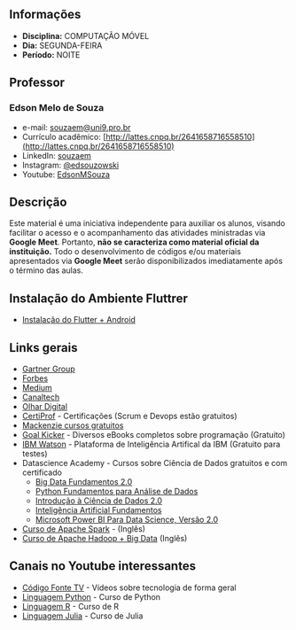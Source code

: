 ## Informações
* **Disciplina:** COMPUTAÇÃO MÓVEL
* **Dia:** SEGUNDA-FEIRA
* **Período:** NOITE

## Professor

### Edson Melo de Souza
+ e-mail: [souzaem@uni9.pro.br](mailto:souzaem@uni9.pro.br)
+ Currículo acadêmico: [http://lattes.cnpq.br/2641658716558510](http://lattes.cnpq.br/2641658716558510)
+ LinkedIn: [souzaem](https://www.linkedin.com/in/souzaem/)
+ Instagram: [@edsouzowski](https://www.instagram.com/edsouzowski/)
+ Youtube: [EdsonMSouza](https://youtube.com/EdsonMSouza/playlists)

## Descrição
Este material é uma iniciativa independente para auxiliar os alunos, visando facilitar o acesso e o acompanhamento das atividades ministradas via **Google Meet**. Portanto, **não se caracteriza como material oficial da instituição.** Todo o desenvolvimento de códigos e/ou materiais apresentados via **Google Meet** serão disponibilizados imediatamente após o término das aulas.

## Instalação do Ambiente Fluttrer
* [Instalação do Flutter + Android](https://medium.com/flutter-comunidade-br/instalando-e-configurando-flutter-no-windows-cae74711df1e#:~:text=Instala%C3%A7%C3%A3o%20do%20Android%20SDK&text=Nesta%20tela%20na%20parte%20de,Packages%20perto%20do%20bot%C3%A3o%20OK
)

## Links gerais
+ [Gartner Group](https://www.gartner.com/en)
+ [Forbes](https://forbes.com.br/)
+ [Medium](https://medium.com/)
+ [Canaltech](https://canaltech.com.br/)
+ [Olhar Digital](https://olhardigital.com.br/)
+ [CertiProf](https://certiprof.com/) - Certificações (Scrum e Devops estão gratuitos)
+ [Mackenzie cursos gratuitos](https://www.mackenzie.br/noticias/artigo/n/a/i/mackenzie-disponibiliza-14-cursos-livres-gratuitos-com-certificacao/)
+ [Goal Kicker](https://goalkicker.com/) - Diversos eBooks completos sobre programação (Gratuito)
+ [IBM Watson](https://www.ibm.com/watson/br-pt/) - Plataforma de Inteligência Artifical da IBM (Gratuito para testes)
+ Datascience Academy - Cursos sobre Ciência de Dados gratuitos e com certificado
	+ [Big Data Fundamentos 2.0](https://www.datascienceacademy.com.br/course?courseid=big-data-fundamentos)
	+ [Python Fundamentos para Análise de Dados](https://www.datascienceacademy.com.br/course?courseid=python-fundamentos)
	+ [Introdução à Ciência de Dados 2.0](https://www.datascienceacademy.com.br/course?courseid=introduo--cincia-de-dados)
	+ [Inteligência Artificial Fundamentos](https://www.datascienceacademy.com.br/course?courseid=inteligencia-artificial-fundamentos)
	+ [Microsoft Power BI Para Data Science, Versão 2.0](https://www.datascienceacademy.com.br/course?courseid=microsoft-power-bi-para-data-science)
+ [Curso de Apache Spark](https://youtu.be/F8pyaR4uQ2g) - (Inglês)
+ [Curso de Apache Hadoop + Big Data](https://youtu.be/1vbXmCrkT3Y) (Inglês)

## Canais no Youtube interessantes
+ [Código Fonte TV](https://www.youtube.com/user/codigofontetv) - Vídeos sobre tecnologia de forma geral
+ [Linguagem Python](https://www.youtube.com/watch?v=S9uPNppGsGo) - Curso de Python
+ [Linguagem R](https://www.youtube.com/watch?v=tfPsmDzS74c&list=PLyqOvdQmGdTQ5dE6hSD7ZGBu8bud70wYf) - Curso de R
+ [Linguagem Julia](https://www.youtube.com/watch?v=ZPtyQem6hso&list=PLya-DXLnU1p7_iMNN4386qkiD4ywL9hxm) - Curso de Julia